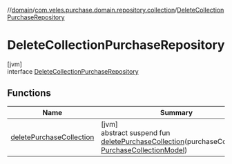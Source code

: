 //[domain](../../../index.md)/[com.veles.purchase.domain.repository.collection](../index.md)/[DeleteCollectionPurchaseRepository](index.md)

# DeleteCollectionPurchaseRepository

[jvm]\
interface [DeleteCollectionPurchaseRepository](index.md)

## Functions

| Name | Summary |
|---|---|
| [deletePurchaseCollection](delete-purchase-collection.md) | [jvm]<br>abstract suspend fun [deletePurchaseCollection](delete-purchase-collection.md)(purchaseCollection: [PurchaseCollectionModel](../../com.veles.purchase.domain.model.purchase/-purchase-collection-model/index.md)) |
